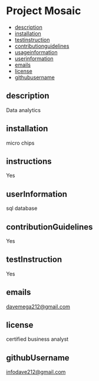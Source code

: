 # Project Mosaic
* [description](#description)
* [installation](#installation)
* [testinstruction](#testinstruction)
* [contributionguidelines](#contributionguidelines)
* [usageinformation](#usageinformation)
* [userinformation](#userinformation)
* [emails](#emails)
* [license](#license)
* [githubusername](#githubusername)
## description
  Data analytics
## installation
  micro chips
## instructions
  Yes
## userInformation
  sql database 
## contributionGuidelines
  Yes
## testInstruction
  Yes
## emails
  davemega212@gmail.com 
## license
  certified business analyst
## githubUsername
  infodave212@gmail.com